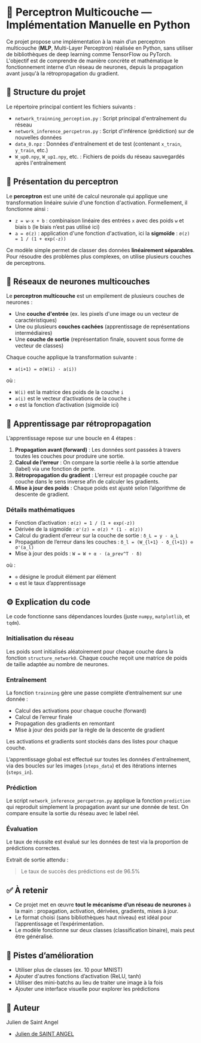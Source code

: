 # 🧠 Perceptron Multicouche — Implémentation Manuelle en Python

Ce projet propose une implémentation à la main d’un perceptron multicouche (**MLP**, Multi-Layer Perceptron) réalisée en Python, sans utiliser de bibliothèques de deep learning comme TensorFlow ou PyTorch. L'objectif est de comprendre de manière concrète et mathématique le fonctionnement interne d’un réseau de neurones, depuis la propagation avant jusqu'à la rétropropagation du gradient.

## 📁 Structure du projet

Le répertoire principal contient les fichiers suivants :

- `network_trainning_perception.py` : Script principal d'entraînement du réseau  
- `network_inference_percpetron.py` : Script d'inférence (prédiction) sur de nouvelles données  
- `data_0.npz` : Données d'entraînement et de test (contenant `x_train`, `y_train`, etc.)  
- `W_up0.npy`, `W_up1.npy`, etc. : Fichiers de poids du réseau sauvegardés après l'entraînement

## 🧮 Présentation du perceptron

Le **perceptron** est une unité de calcul neuronale qui applique une transformation linéaire suivie d'une fonction d'activation. Formellement, il fonctionne ainsi :

- `z = w·x + b` : combinaison linéaire des entrées `x` avec des poids `w` et biais `b` (le biais n’est pas utilisé ici)  
- `a = σ(z)` : application d'une fonction d'activation, ici la **sigmoïde** : `σ(z) = 1 / (1 + exp(-z))`

Ce modèle simple permet de classer des données **linéairement séparables**. Pour résoudre des problèmes plus complexes, on utilise plusieurs couches de perceptrons.

## 🧱 Réseaux de neurones multicouches

Le **perceptron multicouche** est un empilement de plusieurs couches de neurones :

- Une **couche d'entrée** (ex. les pixels d'une image ou un vecteur de caractéristiques)  
- Une ou plusieurs **couches cachées** (apprentissage de représentations intermédiaires)  
- Une **couche de sortie** (représentation finale, souvent sous forme de vecteur de classes)

Chaque couche applique la transformation suivante :

- `a(i+1) = σ(W(i) · a(i))`

où :
- `W(i)` est la matrice des poids de la couche `i`  
- `a(i)` est le vecteur d’activations de la couche `i`  
- `σ` est la fonction d’activation (sigmoïde ici)

## 🔁 Apprentissage par rétropropagation

L’apprentissage repose sur une boucle en 4 étapes :

1. **Propagation avant (forward)** : Les données sont passées à travers toutes les couches pour produire une sortie.  
2. **Calcul de l’erreur** : On compare la sortie réelle à la sortie attendue (label) via une fonction de perte.  
3. **Rétropropagation du gradient** : L’erreur est propagée couche par couche dans le sens inverse afin de calculer les gradients.  
4. **Mise à jour des poids** : Chaque poids est ajusté selon l’algorithme de descente de gradient.

### Détails mathématiques

- Fonction d’activation : `σ(z) = 1 / (1 + exp(-z))`  
- Dérivée de la sigmoïde : `σ'(z) = σ(z) * (1 - σ(z))`  
- Calcul du gradient d’erreur sur la couche de sortie : `δ_L = y - a_L`  
- Propagation de l’erreur dans les couches : `δ_l = (W_{l+1} · δ_{l+1}) ⊙ σ'(a_l)`  
- Mise à jour des poids : `W = W + α · (a_prev^T · δ)`

où :
- `⊙` désigne le produit élément par élément  
- `α` est le taux d’apprentissage

## ⚙️ Explication du code

Le code fonctionne sans dépendances lourdes (juste `numpy`, `matplotlib`, et `tqdm`).

### Initialisation du réseau

Les poids sont initialisés aléatoirement pour chaque couche dans la fonction `structure_network0`. Chaque couche reçoit une matrice de poids de taille adaptée au nombre de neurones.

### Entraînement

La fonction `trainning` gère une passe complète d’entraînement sur une donnée :
- Calcul des activations pour chaque couche (forward)  
- Calcul de l’erreur finale  
- Propagation des gradients en remontant  
- Mise à jour des poids par la règle de la descente de gradient

Les activations et gradients sont stockés dans des listes pour chaque couche.

L’apprentissage global est effectué sur toutes les données d'entraînement, via des boucles sur les images (`steps_data`) et des itérations internes (`steps_in`).

### Prédiction

Le script `network_inference_percpetron.py` applique la fonction `prediction` qui reproduit simplement la propagation avant sur une donnée de test. On compare ensuite la sortie du réseau avec le label réel.

### Évaluation

Le taux de réussite est évalué sur les données de test via la proportion de prédictions correctes.

Extrait de sortie attendu :

> Le taux de succès des prédictions est de 96.5%

## ✅ À retenir

- Ce projet met en œuvre **tout le mécanisme d’un réseau de neurones** à la main : propagation, activation, dérivées, gradients, mises à jour.  
- Le format choisi (sans bibliothèques haut niveau) est idéal pour l’apprentissage et l’expérimentation.  
- Le modèle fonctionne sur deux classes (classification binaire), mais peut être généralisé.

## 🚀 Pistes d’amélioration

- Utiliser plus de classes (ex. 10 pour MNIST)  
- Ajouter d'autres fonctions d’activation (ReLU, tanh)   
- Utiliser des mini-batchs au lieu de traiter une image à la fois  
- Ajouter une interface visuelle pour explorer les prédictions

## 👤 Auteur

Julien de Saint Angel
* [Julien de SAINT ANGEL](mailto:juliencine17@gmail.com)

